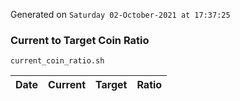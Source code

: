 Generated on `Saturday 02-October-2021 at 17:37:25`

### Current to Target Coin Ratio
`current_coin_ratio.sh`

Date|Current|Target|Ratio
---|---|---|---
